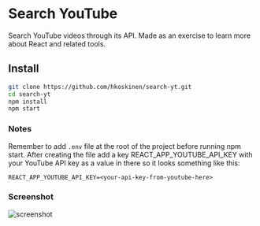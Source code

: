 # Search YouTube #

Search YouTube videos through its API. Made as an exercise to learn more about React
and related tools.

## Install ##

```bash
git clone https://github.com/hkoskinen/search-yt.git
cd search-yt
npm install
npm start
```

### Notes ###

Remember to add ```.env``` file at the root of the project before running npm start. After creating the file add a key REACT_APP_YOUTUBE_API_KEY with your YouTube API key as a value in there so it looks something like this:

```
REACT_APP_YOUTUBE_API_KEY=<your-api-key-from-youtube-here>
```

### Screenshot ###

![screenshot](https://user-images.githubusercontent.com/2076853/40326864-7c044d56-5d49-11e8-9592-6ca491ebe973.png)

